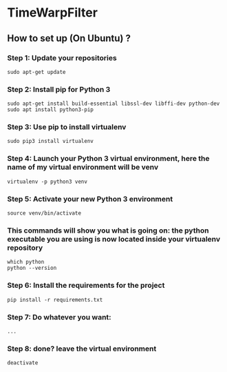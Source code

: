 # TimeWarpFilter


## How to set up (On Ubuntu) ? ##

### Step 1: Update your repositories
```
sudo apt-get update
```

### Step 2: Install pip for Python 3
```
sudo apt-get install build-essential libssl-dev libffi-dev python-dev
sudo apt install python3-pip
```

### Step 3: Use pip to install virtualenv
```
sudo pip3 install virtualenv 
```

### Step 4: Launch your Python 3 virtual environment, here the name of my virtual environment will be venv
```
virtualenv -p python3 venv
```

### Step 5: Activate your new Python 3 environment
```
source venv/bin/activate
```

### This commands will show you what is going on: the python executable you are using is now located inside your virtualenv repository
```
which python 
python --version
```

### Step 6: Install the requirements for the project
```
pip install -r requirements.txt
```

### Step 7: Do whatever you want:
```
...
```

### Step 8: done? leave the virtual environment
```
deactivate
```
